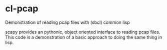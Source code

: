 cl-pcap
=======

Demonstration of reading pcap files with (sbcl) common lisp

scapy provides an pythonic, object oriented interface to reading pcap files. This code
is a demonstration of a basic approach to doing the same thing in lisp.
